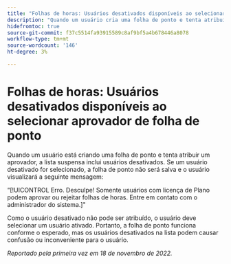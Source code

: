 ```yaml
---
title: "Folhas de horas: Usuários desativados disponíveis ao selecionar aprovador de folha de ponto"
description: "Quando um usuário cria uma folha de ponto e tenta atribuir um aprovador, a lista suspensa inclui usuários desativados. Se um usuário desativado for selecionado, a folha de ponto não será salva e o usuário visualizará uma mensagem de erro."
hidefromtoc: true
source-git-commit: f37c5514fa93915589c8af9bf5a4b678446a8078
workflow-type: tm+mt
source-wordcount: '146'
ht-degree: 3%

---
```



# Folhas de horas: Usuários desativados disponíveis ao selecionar aprovador de folha de ponto

Quando um usuário está criando uma folha de ponto e tenta atribuir um aprovador, a lista suspensa inclui usuários desativados. Se um usuário desativado for selecionado, a folha de ponto não será salva e o usuário visualizará a seguinte mensagem:

“[!UICONTROL Erro. Desculpe! Somente usuários com licença de Plano podem aprovar ou rejeitar folhas de horas. Entre em contato com o administrador do sistema.]&quot;

Como o usuário desativado não pode ser atribuído, o usuário deve selecionar um usuário ativado. Portanto, a folha de ponto funciona conforme o esperado, mas os usuários desativados na lista podem causar confusão ou inconveniente para o usuário.

_Reportado pela primeira vez em 18 de novembro de 2022._


